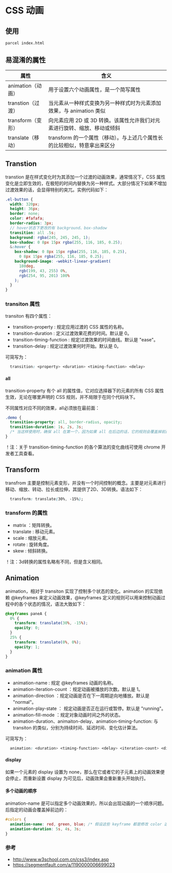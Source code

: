 # CSS 动画

## 使用

    parcel index.html


## 易混淆的属性

| 属性              | 含义                                                                     |
| ----------------- | ------------------------------------------------------------------------ |
| animation（动画） | 用于设置六个动画属性，是一个简写属性                                     |
| transtion（过渡） | 当元素从一种样式变换为另一种样式时为元素添加效果，与 animation 类似      |
| transform（变形） | 向元素应用 2D 或 3D 转换。该属性允许我们对元素进行旋转、缩放、移动或倾斜 |
| translate（移动） | transform 的一个属性（移动）。与上述几个属性长的比较相似，特意拿出来区分         |

## Transtion

transtion 是在样式变化时为其添加一个过渡的动画效果，通常情况下，CSS 属性变化是立即生效的，在极短的时间内替换为另一种样式。大部分情况下如果不增加过渡效果的话，会显得特别的突兀。实例代码如下：

``` SCSS
.el-button {
  width: 320px;
  height: 36px;
  border: none;
  color: #fafafa;
  border-radius: 3px;
  // hover状态下更改的有 background、box-shadow
  transition: all .5s; 
  background: rgba(245, 245, 245, 1);
  box-shadow: 0 8px 15px rgba(255, 116, 185, 0.25);
  &:hover {
    box-shadow: 0 8px 15px rgba(255, 116, 185, 0.25),
      0 8px 15px rgba(255, 116, 185, 0.25);
    background-image: -webkit-linear-gradient(
      180deg,
      rgb(199, 43, 255) 0%,
      rgb(254, 95, 201) 100%
    );
  }
}
```

### transiton 属性

transiton 有四个属性：

- transition-property : 规定应用过渡的 CSS 属性的名称。
- transition-duration : 定义过渡效果花费的时间。默认是 0。
- transition-timing-function : 规定过渡效果的时间曲线。默认是 "ease"。
- transition-delay : 规定过渡效果何时开始。默认是 0。

可简写为：

```css
  transition: <property> <duration> <timing-function> <delay>  
```

#### all

transition-property 有个 all 的属性值，它对应选择器下的元素的所有 CSS 属性生效，无论在哪里声明的 CSS 规则，并不局限于在同个代码块下。

不同属性对应不同的效果，all必须放在最前面：

```css
.demo {
  transition-property: all, border-radius, opacity;
  transition-duration: 1s, 2s, 3s;
  /* 当这样使用时，确保 all 在第一个，因为如果 all 在后边的话，它的规则会覆盖掉前边的属性 */
}
```

！注：关于 transition-timing-function 的各个算法的变化曲线可使用 chrome 开发者工具查看。

## Transform

transfrom 主要是控制元素变形，并没有一个时间控制的概念。主要是对元素进行移动、缩放、转动、拉长或拉伸，其提供了2D、3D转换。语法如下：

```css
  transform: translate(30%, -15%);
```

### transform 的属性

- matrix ：矩阵转换。
- translate : 移动元素。
- scale : 缩放元素。
- rotate : 旋转角度。
- skew : 倾斜转换。

！注：3d转换的属性名略有不同，但是含义相同。
  
## Animation

animation，相对于 transiton 实现了控制多个状态的变化。animation 的实现依赖 @keyframes 来定义动画效果，@keyframes 定义的规则可以用来控制动画过程中的各个状态的情况，语法大致如下：

```css
@keyframes paneA {
  0% {
    transform: translate(30%, -15%);
    opacity: 0;
  }
  25% {
    transform: translate(0%, 0%);
    opacity: 1;
  }
}
```

### animation 属性

- animation-name : 规定 @keyframes 动画的名称。
- animation-iteration-count ：规定动画被播放的次数。默认是 1。
- animation-direction ：规定动画是否在下一周期逆向地播放。默认是 "normal"。
- animation-play-state ： 规定动画是否正在运行或暂停。默认是 "running"。
- animation-fill-mode ：规定对象动画时间之外的状态。
- animation-duration、animaiton-delay、animation-timing-function: 与 transiton 的类似，分别为持续时间、延迟时间、变化估计算法。

可简写为：

```css
  animation: <duration> <timing-function> <delay> <iteration-count> <direction> <fill-mode> <play-state> <name>
```

#### display

如果一个元素的 display 设置为 none，那么在它或者它的子元素上的动画效果便会停止，而重新设置 display 为可见后，动画效果会重新重头开始执行。

#### 多个动画的顺序

animation-name 是可以指定多个动画效果的，所以会出现动画的一个顺序问题。后指定的动画会覆盖掉前边的：

```css
#colors {
  animation-name: red, green, blue; /* 假设这些 keyframe 都是修改 color 这个属性 */
  animation-duration: 5s, 4s, 3s;
}
```

### 参考

- http://www.w3school.com.cn/css3/index.asp
- https://segmentfault.com/a/1190000006699023
